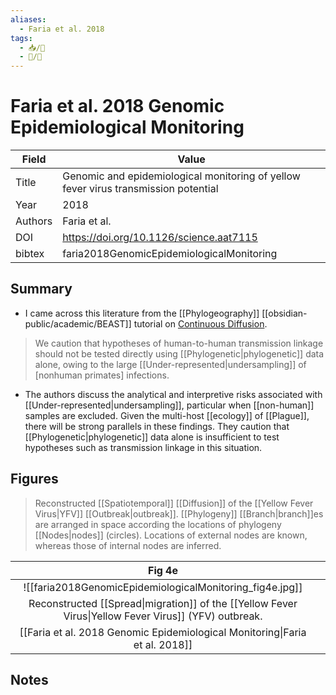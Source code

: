 ```yaml
---
aliases:
  - Faria et al. 2018
tags: 
  - 📥/📰 
  - 📝/🌱   
---
```


# Faria et al. 2018 Genomic Epidemiological Monitoring

| Field   | Value                                                                               |
| ------- | ----------------------------------------------------------------------------------- |
| Title   | Genomic and epidemiological monitoring of yellow fever virus transmission potential |
| Year    | 2018                                                                                |
| Authors | Faria et al.                                                                        |
| DOI     | <https://doi.org/10.1126/science.aat7115>                                           |
| bibtex  | faria2018GenomicEpidemiologicalMonitoring                                           | 


## Summary

- I came across this literature from the [[Phylogeography]] [[obsidian-public/academic/BEAST]] tutorial on [Continuous Diffusion](https://beast.community/workshop_continuous_diffusion_yfv).
>We caution that hypotheses of human-to-human transmission linkage should not be tested directly using [[Phylogenetic|phylogenetic]] data alone, owing to the large [[Under-represented\|undersampling]] of [nonhuman primates] infections.
- The authors discuss the analytical and interpretive risks associated with [[Under-represented|undersampling]], particular when [[non-human]] samples are excluded. Given the multi-host [[ecology]] of [[Plague]], there will be strong parallels in these findings. They caution that [[Phylogenetic|phylogenetic]] data alone is insufficient to test hypotheses such as transmission linkage in this situation.

## Figures

> Reconstructed [[Spatiotemporal]] [[Diffusion]] of the [[Yellow Fever Virus|YFV]] [[Outbreak|outbreak]]. [[Phylogeny]] [[Branch|branch]]es are arranged in space according the locations of phylogeny [[Nodes|nodes]] (circles). Locations of external nodes are known, whereas those of internal nodes are inferred.

|                                  Fig 4e                                  |     |
|:------------------------------------------------------------------------:| --- |
|    ![[faria2018GenomicEpidemiologicalMonitoring_fig4e.jpg]]    |     |
| Reconstructed [[Spread\|migration]] of the [[Yellow Fever Virus\|Yellow Fever Virus]] (YFV) outbreak. |     |
|     [[Faria et al. 2018 Genomic Epidemiological Monitoring\|Faria et al. 2018]]     |     |

## Notes

